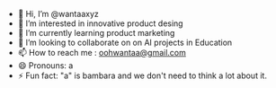 - 👋 Hi, I’m @wantaaxyz
- 👀 I’m interested in innovative product desing
- 🌱 I’m currently learning product marketing
- 💞️ I’m looking to collaborate on on AI projects in Education
- 📫 How to reach me : oohwantaa@gmail.com
- 😄 Pronouns: a
- ⚡ Fun fact: "a" is bambara and we don't need to think a lot about it.

<!---
wantaaxyz/wantaaxyz is a ✨ special ✨ repository because its `README.md` (this file) appears on your GitHub profile.
You can click the Preview link to take a look at your changes.
--->
